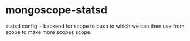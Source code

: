 # mongoscope-statsd

statsd config + backend for scope to push to which we can then use
from scope to make more scopes scope.
